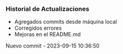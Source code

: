 ### Historial de Actualizaciones

- Agregados commits desde máquina local
- Corregidos errores
- Mejoras en el README.md

Nuevo commit - 2023-09-15 10:36:50